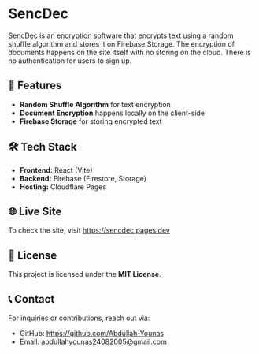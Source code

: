 # SencDec

SencDec is an encryption software that encrypts text using a random shuffle algorithm and stores it on Firebase Storage. The encryption of documents happens on the site itself with no storing on the cloud. There is no authentication for users to sign up.

## 🚀 Features
- **Random Shuffle Algorithm** for text encryption
- **Document Encryption** happens locally on the client-side
- **Firebase Storage** for storing encrypted text

## 🛠️ Tech Stack
- **Frontend:** React (Vite)
- **Backend:** Firebase (Firestore, Storage)
- **Hosting:** Cloudflare Pages

## 🌐 Live Site
To check the site, visit https://sencdec.pages.dev

## 📄 License
This project is licensed under the **MIT License**.

## 📞 Contact
For inquiries or contributions, reach out via:
- GitHub: https://github.com/Abdullah-Younas
- Email: abdullahyounas24082005@gmail.com

